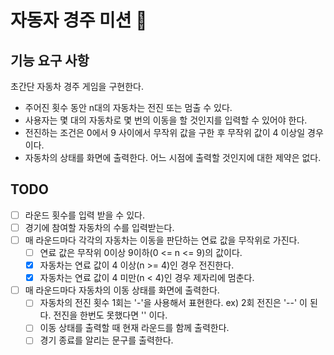 # 자동자 경주 미션 🚀

## 기능 요구 사항
초간단 자동차 경주 게임을 구현한다.
* 주어진 횟수 동안 n대의 자동차는 전진 또는 멈출 수 있다.
* 사용자는 몇 대의 자동차로 몇 번의 이동을 할 것인지를 입력할 수 있어야 한다.
* 전진하는 조건은 0에서 9 사이에서 무작위 값을 구한 후 무작위 값이 4 이상일 경우이다.
* 자동차의 상태를 화면에 출력한다. 어느 시점에 출력할 것인지에 대한 제약은 없다.

## TODO
* [ ] 라운드 횟수를 입력 받을 수 있다.
* [ ] 경기에 참여할 자동차의 수를 입력받는다.
* [ ] 매 라운드마다 각각의 자동차는 이동을 판단하는 연료 값을 무작위로 가진다.
  * [ ] 연료 값은 무작위 0이상 9이하(0 <= n <= 9)의 값이다. 
  * [x] 자동차는 연료 값이 4 이상(n >= 4)인 경우 전진한다.
  * [x] 자동차는 연료 값이 4 미만(n < 4)인 경우 제자리에 멈춘다.
* [ ] 매 라운드마다 자동차의 이동 상태를 화면에 출력한다.
  * [ ] 자동차의 전진 횟수 1회는 '-'을 사용해서 표현한다. ex) 2회 전진은 '--' 이 된다. 전진을 한번도 못했다면 '' 이다.
  * [ ] 이동 상태를 출력할 때 현재 라운드를 함께 출력한다.
  * [ ] 경기 종료를 알리는 문구를 출력한다.
